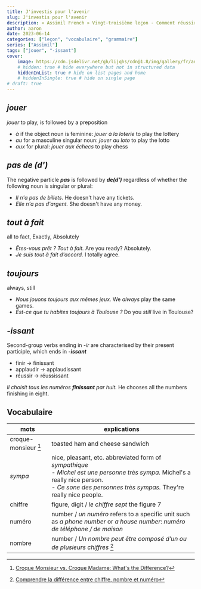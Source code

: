 ```yaml
---
title: J'investis pour l'avenir
slug: J'investis pour l'avenir
description: « Assimil French » Vingt-troisième leçon - Comment réussir au loto
author: aaron
date: 2023-06-14
categories: ["leçon", "vocabulaire", "grammaire"]
series: ["Assimil"]
tags: ["jouer", "-issant"]
cover: 
    image: https://cdn.jsdelivr.net/gh/lijqhs/cdn@1.8/img/gallery/fr/anh-q-tran-RzIZMVbJkbc-unsplash.jpg
    # hidden: true # hide everywhere but not in structured data
    hiddenInList: true # hide on list pages and home
    # hiddenInSingle: true # hide on single page
# draft: true
---
```


## *jouer*

*jouer* to play, is followed by a preposition

- *à* if the object noun is feminine: *jouer à la loterie* to play the lottery
- *au* for a masculine singular noun: *jouer au loto* to play the lotto
- *aux* for plural: *jouer aux échecs* to play chess

## *pas de (d')*

The negative particle ***pas*** is followed by ***de(d')*** regardless of whether the following noun is singular or plural:

- *Il n'a pas de billets.* He doesn't have any tickets.
- *Elle n'a pas d'argent.* She doesn't have any money.

## *tout à fait*

all to fact, Exactly, Absolutely

- *Êtes-vous prêt ? Tout à fait.* Are you ready? Absolutely.
- *Je suis tout à fait d'accord.* I totally agree.

## *toujours*

always, still

- *Nous jouons toujours aux mêmes jeux.* We *always* play the same games.
- *Est-ce que tu habites toujours à Toulouse ?* Do you *still* live in Toulouse?

## *-issant*

Second-group verbs ending in *-ir* are characterised by their present participle, which ends in ***-issant***

- finir -> finissant
- applaudir -> applaudissant
- réussir -> réussissant

*Il choisit tous les numéros **finissant** par huit.* He chooses all the numbers finishing in eight.

## Vocabulaire

| mots | explications |
| ---- | ---- | 
| croque-monsieur [^1] | toasted ham and cheese sandwich |
| *sympa* | nice, pleasant, etc. abbreviated form of *sympathique* </br> - *Michel est une personne très sympa.* Michel's a really nice person. </br> - *Ce sone des personnes très sympas.* They're really nice people. |
| chiffre | figure, digit / *le chiffre sept* the figure 7 |
| numéro | number / *un numéro* refers to a specific unit such as *a phone number* or *a house number*: *numéro de téléphone / de maison* |
| nombre | number / *Un nombre peut être composé d’un ou de plusieurs chiffres* [^2] |

[^1]: [Croque Monsieur vs. Croque Madame: What's the Difference?](https://www.allrecipes.com/article/croque-monsieur-vs-croque-madame/)
[^2]: [Comprendre la différence entre chiffre, nombre et numéro](https://yolainebodin.com/fr/le-coin-langues/francais/difference-entre-chiffre-nombre-et-numero)